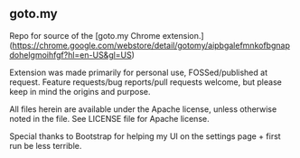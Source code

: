 goto.my
-------

Repo for source of the [goto.my Chrome extension.]
(https://chrome.google.com/webstore/detail/gotomy/aipbgalefmnkofbgnapdohelgmoihfgf?hl=en-US&gl=US)

Extension was made primarily for personal use, FOSSed/published at request.
Feature requests/bug reports/pull requests welcome, but please keep in mind the
origins and purpose.

All files herein are available under the Apache license, unless otherwise noted
in the file. See LICENSE file for Apache license.

Special thanks to Bootstrap for helping my UI on the settings page + first run
be less terrible.
